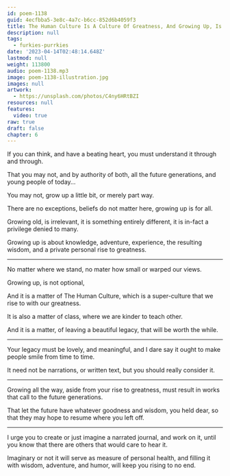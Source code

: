 ```yaml
---
id: poem-1138
guid: 4ecfbba5-3e8c-4a7c-b6cc-852d6b4059f3
title: The Human Culture Is A Culture Of Greatness, And Growing Up, Is For All
description: null
tags:
  - furkies-purrkies
date: '2023-04-14T02:48:14.648Z'
lastmod: null
weight: 113800
audio: poem-1138.mp3
image: poem-1138-illustration.jpg
images: null
artwork:
  - https://unsplash.com/photos/C4ny6HRtBZI
resources: null
features:
  video: true
raw: true
draft: false
chapter: 6
---
```


If you can think, and have a beating heart,
you must understand it through and through.

That you may not, and by authority of both,
all the future generations, and young people of today…

You may not, grow up a little bit,
or merely part way.

There are no exceptions,
beliefs do not matter here, growing up is for all.

Growing old, is irrelevant, it is something entirely different,
it is in-fact a privilege denied to many.

Growing up is about knowledge, adventure, experience,
the resulting wisdom, and a private personal rise to greatness.

---

No matter where we stand,
no mater how small or warped our views.

Growing up,
is not optional,

And it is a matter of The Human Culture,
which is a super-culture that we rise to with our greatness.

It is also a matter of class,
where we are kinder to teach other.

And it is a matter,
of leaving a beautiful legacy, that will be worth the while.

---

Your legacy must be lovely, and meaningful,
and I dare say it ought to make people smile from time to time.

It need not be narrations, or written text,
but you should really consider it.

---

Growing all the way, aside from your rise to greatness,
must result in works that call to the future generations.

That let the future have whatever goodness and wisdom,
you held dear, so that they may hope to resume where you left off.

---

I urge you to create or just imagine a narrated journal,
and work on it, until you know that there are others that would care to hear it.

Imaginary or not it will serve as measure of personal health,
and filling it with wisdom, adventure, and humor, will keep you rising to no end.
